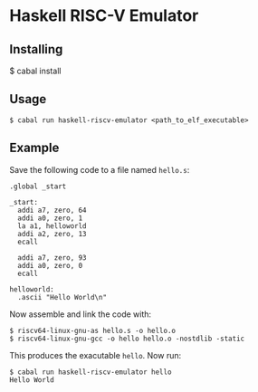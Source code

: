 # Haskell RISC-V Emulator

## Installing
$ cabal install

## Usage
```
$ cabal run haskell-riscv-emulator <path_to_elf_executable>
```
## Example
Save the following code to a file named ```hello.s```:
```
.global _start

_start:
  addi a7, zero, 64
  addi a0, zero, 1
  la a1, helloworld
  addi a2, zero, 13
  ecall

  addi a7, zero, 93
  addi a0, zero, 0
  ecall

helloworld:
  .ascii "Hello World\n"
```

Now assemble and link the code with:
```
$ riscv64-linux-gnu-as hello.s -o hello.o
$ riscv64-linux-gnu-gcc -o hello hello.o -nostdlib -static
```

This produces the exacutable ```hello```.
Now run:
```
$ cabal run haskell-riscv-emulator hello
Hello World
```
